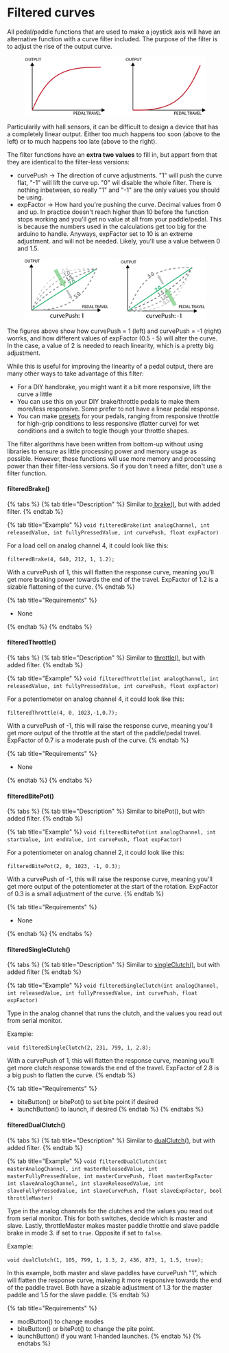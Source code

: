 # Filtered curves

All pedal/paddle functions that are used to make a joystick axis will have an alternative function with a curve filter included. The purpose of the filter is to adjust the rise of the output curve.

<figure><img src="../../.gitbook/assets/image (2) (3).png" alt=""><figcaption></figcaption></figure>

Particularily with hall sensors, it can be difficult to design a device that has a completely linear output. Either too much happens too soon (above to the left) or to much happens too late (above to the right).&#x20;

The filter functions have an **extra two values** to fill in, but appart from that they are identical to the filter-less versions:

* curvePush -> The direction of curve adjustments. "1" will push the curve flat, "-1" will lift the curve up. "0" wil disable the whole filter. There is nothing inbetween, so really "1" and "-1" are the only values you should be using.
* expFactor -> How hard you're pushing the curve. Decimal values from 0 and up. In practice doesn't reach higher than 10 before the function stops working and you'll get no value at all from your paddle/pedal. This is because the numbers used in the calculations get too big for the arduino to handle. Anyways, expFactor set to 10 is an extreme adjustment. and will not be needed. Likely, you'll use a value between 0 and 1.5.

<figure><img src="../../.gitbook/assets/image (3) (2) (2).png" alt=""><figcaption></figcaption></figure>

The figures above show how curvePush = 1 (left) and curvePush = -1 (right) worrks, and how different values of expFactor (0.5 - 5) will alter the curve. In the case, a value of 2 is needed to reach linearity, which is a pretty big adjustment.&#x20;

While this is useful for improving the linearity of a pedal output, there are many other ways to take advantage of this filter:&#x20;

* For a DIY handbrake, you might want it a bit more responsive, lift the curve a little
* &#x20;You can use this on your DIY brake/throttle pedals to make them more/less responsive. Some prefer to not have a linear pedal response.
* You can make [presets](../../3.-coding/advanced/presets/) for your pedals, ranging from responsive throttle for high-grip conditions to less responsive (flatter curve) for wet conditions and a switch to togle though your throttle shapes.&#x20;

The filter algorithms have been written from bottom-up without using libraries to ensure as little processing power and memory usage as possible. However, these functions will use more memory and processing power than their filter-less versions. So if you don't need a filter, don't use a filter function.

#### filteredBrake()

{% tabs %}
{% tab title="Description" %}
Similar to[ brake()](brake-throttle.md#brake), but with added filter.
{% endtab %}

{% tab title="Example" %}
`void filteredBrake(int analogChannel, int releasedValue, int fullyPressedValue, int curvePush, float expFactor)`

For a load cell on analog channel 4, it could look like this:

`filteredBrake(4, 640, 212, 1, 1.2);`

With a curvePush of 1, this will flatten the response curve, meaning you'll get more braking power towards the end of the travel. ExpFactor of 1.2 is a sizable flattening of the curve.&#x20;
{% endtab %}

{% tab title="Requirements" %}
* None


{% endtab %}
{% endtabs %}

#### filteredThrottle()

{% tabs %}
{% tab title="Description" %}
Similar to [throttle()](brake-throttle.md#throttle), but with added filter.
{% endtab %}

{% tab title="Example" %}
`void filteredThrottle(int analogChannel, int releasedValue, int fullyPressedValue, int curvePush, float expFactor)`

For a potentiometer on analog channel 4, it could look like this:

`filteredThrottle(4, 0, 1023,-1,0.7);`

With a curvePush of -1, this will raise the response curve, meaning you'll get more output of the throttle at the start of the paddle/pedal travel. ExpFactor of 0.7 is a moderate push of the curve.&#x20;
{% endtab %}

{% tab title="Requirements" %}
* None


{% endtab %}
{% endtabs %}

#### filteredBitePot()

{% tabs %}
{% tab title="Description" %}
Similar to bitePot(), but with added filter.
{% endtab %}

{% tab title="Example" %}
`void filteredBitePot(int analogChannel, int startValue, int endValue, int curvePush, float expFactor)`

For a potentiometer on analog channel 2, it could look like this:

`filteredBitePot(2, 0, 1023, -1, 0.3);`

With a curvePush of -1, this will raise the response curve, meaning you'll get more output of the potentiometer at the start of the rotation. ExpFactor of 0.3 is a small adjustment of the curve.&#x20;
{% endtab %}

{% tab title="Requirements" %}
* None


{% endtab %}
{% endtabs %}

#### filteredSingleClutch()

{% tabs %}
{% tab title="Description" %}
Similar to [singleClutch()](clutch.md#singleclutch), but with added filter
{% endtab %}

{% tab title="Example" %}
`void filteredSingleClutch(int analogChannel, int releasedValue, int fullyPressedValue, int curvePush, float expFactor)`

Type in the analog channel that runs the clutch, and the values you read out from serial monitor.&#x20;

Example:

`void filteredSingleClutch(2, 231, 799, 1, 2.8);`

With a curvePush of 1, this will flatten the response curve, meaning you'll get more clutch response towards the end of the travel. ExpFactor of 2.8 is a big push to flatten the curve.&#x20;
{% endtab %}

{% tab title="Requirements" %}
* biteButton() or bitePot() to set bite point if desired
* launchButton() to launch, if desired
{% endtab %}
{% endtabs %}

#### filteredDualClutch()

{% tabs %}
{% tab title="Description" %}
Similar to [dualClutch()](clutch.md#dualclutch), but with added filter.
{% endtab %}

{% tab title="Example" %}
`void filteredDualClutch(int masterAnalogChannel, int masterReleasedValue, int masterFullyPressedValue, int masterCurvePush, float masterExpFactor int slaveAnalogChannel, int slaveReleasedValue, int slaveFullyPressedValue, int slaveCurvePush, float slaveExpFactor, bool throttleMaster)`

Type in the analog channels for the clutches and the values you read out from serial monitor. This for both switches, decide which is master and slave. Lastly, throttleMaster makes master paddle throttle and slave paddle brake in mode 3. if set to `true`. Opposite if set to `false`.&#x20;

Example:

`void dualClutch(1, 105, 799, 1, 1.3, 2, 436, 873, 1, 1.5, true);`

In this example, both master and slave paddles have curvePush "1", which will flatten the response curve, makeing it more responsive towards the end of the paddle travel. Both have a sizable adjustment of 1.3 for the master paddle and 1.5 for the slave paddle.&#x20;
{% endtab %}

{% tab title="Requirements" %}
* modButton() to change modes
* biteButton() or bitePot() to change the pite point.
* launchButton() if you want 1-handed launches.
{% endtab %}
{% endtabs %}
